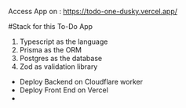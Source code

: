 Access App on : https://todo-one-dusky.vercel.app/

#Stack for this To-Do App

1. Typescript as the language
2. Prisma as the ORM
3. Postgres as the database
4. Zod as validation library

- Deploy Backend on Cloudflare worker
- Deploy Front End on Vercel
- 
